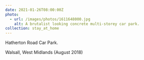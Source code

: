 ```yaml
---
date: 2021-01-26T08:00:00Z
photo:
  - url: /images/photos/1611648000.jpg
    alt: A brutalist looking concrete multi-storey car park.
collection: stay_at_home
---
```

Hatherton Road Car Park.

Walsall, West Midlands (August 2018)
